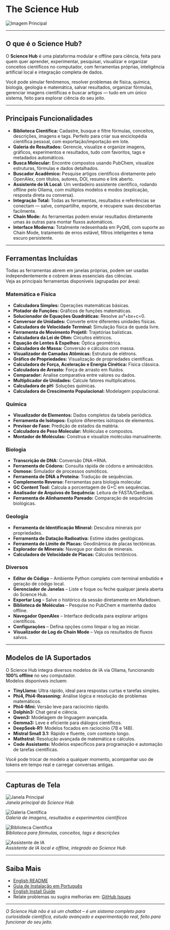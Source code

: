 # The Science Hub

![Imagem Principal](images/Main.png)

---

## O que é o Science Hub?

O **Science Hub** é uma plataforma modular e offline para ciência, feita para quem quer aprender, experimentar, pesquisar, visualizar e organizar conceitos científicos no computador, com ferramentas próprias, inteligência artificial local e integração completa de dados.

Você pode simular fenômenos, resolver problemas de física, química, biologia, geologia e matemática, salvar resultados, organizar fórmulas, gerenciar imagens científicas e buscar artigos — tudo em um único sistema, feito para explorar ciência do seu jeito.

---

## Principais Funcionalidades

- **Biblioteca Científica:** Cadastre, busque e filtre fórmulas, conceitos, descrições, imagens e tags. Perfeito para criar sua enciclopédia científica pessoal, com exportação/importação em lote.
- **Galeria de Resultados:** Gerencie, visualize e organize imagens, gráficos, experimentos e resultados, tudo com favoritos, tags e metadados automáticos.
- **Busca Molecular:** Encontre compostos usando PubChem, visualize estruturas, fórmulas e dados detalhados.
- **Buscador Acadêmico:** Pesquise artigos científicos diretamente pelo OpenAlex, com títulos, autores, DOI, resumo e link aberto.
- **Assistente de IA Local:** Um verdadeiro assistente científico, rodando offline pelo Ollama, com múltiplos modelos e modos (explicação, resposta direta ou conversa).
- **Integração Total:** Todas as ferramentas, resultados e referências se conectam — salve, compartilhe, exporte, e recupere suas descobertas facilmente.
- **Chain Mode:** As ferramentas podem enviar resultados diretamente umas às outras para montar fluxos automáticos.
- **Interface Moderna:** Totalmente redesenhada em PyQt6, com suporte ao Chain Mode, tratamento de erros estável, filtros inteligentes e tema escuro persistente.

---

## Ferramentas Incluídas

Todas as ferramentas abrem em janelas próprias, podem ser usadas independentemente e cobrem áreas essenciais das ciências.  
Veja as principais ferramentas disponíveis (agrupadas por área):

### Matemática e Física

- **Calculadora Simples:** Operações matemáticas básicas.
- **Plotador de Funções:** Gráficos de funções matemáticas.
- **Solucionador de Equações Quadráticas:** Resolve ax²+bx+c=0.
- **Conversor de Unidades:** Converte entre diferentes unidades físicas.
- **Calculadora de Velocidade Terminal:** Simulação física de queda livre.
- **Ferramenta de Movimento Projetil:** Trajetórias balísticas.
- **Calculadora da Lei de Ohm:** Circuitos elétricos.
- **Equação de Lentes & Espelhos:** Óptica geométrica.
- **Calculadora de Massa:** Conversão e cálculos com massa.
- **Visualizador de Camadas Atômicas:** Estrutura de elétrons.
- **Gráfico de Propriedades:** Visualização de propriedades científicas.
- **Calculadora de Força, Aceleração e Energia Cinética:** Física clássica.
- **Calculadora de Arrasto:** Força de arrasto em fluidos.
- **Comparador:** Analise comparativa entre valores ou dados.
- **Multiplicador de Unidades:** Calcule fatores multiplicativos.
- **Calculadora de pH:** Soluções químicas.
- **Calculadora de Crescimento Populacional:** Modelagem populacional.

### Química

- **Visualizador de Elementos:** Dados completos da tabela periódica.
- **Ferramenta de Isótopos:** Explore diferentes isótopos de elementos.
- **Previsor de Fase:** Predição de estados da matéria.
- **Calculadora de Peso Molecular:** Moléculas e compostos.
- **Montador de Moléculas:** Construa e visualize moléculas manualmente.

### Biologia

- **Transcrição de DNA:** Conversão DNA→RNA.
- **Ferramenta de Códons:** Consulta rápida de códons e aminoácidos.
- **Osmose:** Simulador de processos osmóticos.
- **Ferramenta de DNA a Proteína:** Tradução de sequências.
- **Complemento Reverso:** Ferramentas para biologia molecular.
- **GC Content Tool:** Calcula a porcentagem de G+C em sequências.
- **Analisador de Arquivos de Sequência:** Leitura de FASTA/GenBank.
- **Ferramenta de Alinhamento Pareado:** Comparação de sequências biológicas.

### Geologia

- **Ferramenta de Identificação Mineral:** Descubra minerais por propriedades.
- **Ferramenta de Datação Radioativa:** Estime idades geológicas.
- **Ferramenta de Limite de Placas:** Geodinâmica de placas tectônicas.
- **Explorador de Minerais:** Navegue por dados de minerais.
- **Calculadora de Velocidade de Placas:** Cálculos tectônicos.

### Diversos

- **Editor de Código** – Ambiente Python completo com terminal embutido e geração de código local.
- **Gerenciador de Janelas** – Liste e foque ou feche qualquer janela aberta do Science Hub.
- **Exportar Log** – Salve o histórico da sessão diretamente em Markdown.
- **Biblioteca de Moléculas** – Pesquise no PubChem e mantenha dados offline.
- **Navegador OpenAlex** – Interface dedicada para explorar artigos científicos.
- **Configurações** – Defina opções como limpar o log ao iniciar.
- **Visualizador de Log do Chain Mode** – Veja os resultados de fluxos salvos.

---

## Modelos de IA Suportados

O Science Hub integra diversos modelos de IA via Ollama, funcionando **100% offline** no seu computador.  
Modelos disponíveis incluem:

- **TinyLlama:** Ultra rápido, ideal para respostas curtas e tarefas simples.
- **Phi4, Phi4-Reasoning:** Análise lógica e resolução de problemas matemáticos.
- **Phi4-Mini:** Versão leve para raciocínio rápido.
- **Dolphin3:** Chat geral e ciência.
- **Qwen3:** Modelagem de linguagem avançada.
- **Gemma3:** Leve e eficiente para diálogos científicos.
- **DeepSeek-R1:** Modelos focados em raciocínio (7B e 14B).
- **Mistral Small 3.1:** Rápido e fluente, com contexto longo.
- **Mathstral:** Resolução avançada de matemática e cálculos.
- **Code Assistants:** Modelos específicos para programação e automação de tarefas científicas.

Você pode trocar de modelo a qualquer momento, acompanhar uso de tokens em tempo real e carregar conversas antigas.

---

## Capturas de Tela

![Janela Principal](screenshots/main_window.png)  
*Janela principal do Science Hub*

![Galeria Científica](screenshots/screenshot_gallery.png)  
*Galeria de imagens, resultados e experimentos científicos*

![Biblioteca Científica](screenshots/screenshot_library.png)  
*Biblioteca para fórmulas, conceitos, tags e descrições*

![Assistente de IA](screenshots/AI.png)  
*Assistente de IA local e offline, integrado ao Science Hub*

---

## Saiba Mais

- [English README](README.md)
- [Guia de Instalação em Português](INSTALL.pt-BR.md)
- [English Install Guide](INSTALL.md)
- Relate problemas ou sugira melhorias em: [GitHub Issues](https://github.com/PabloOeffnerFerreira/The-Science-Hub/issues)

---

*O Science Hub não é só um chatbot – é um sistema completo para curiosidade científica, estudo avançado e experimentação real, feito para funcionar do seu jeito.*
